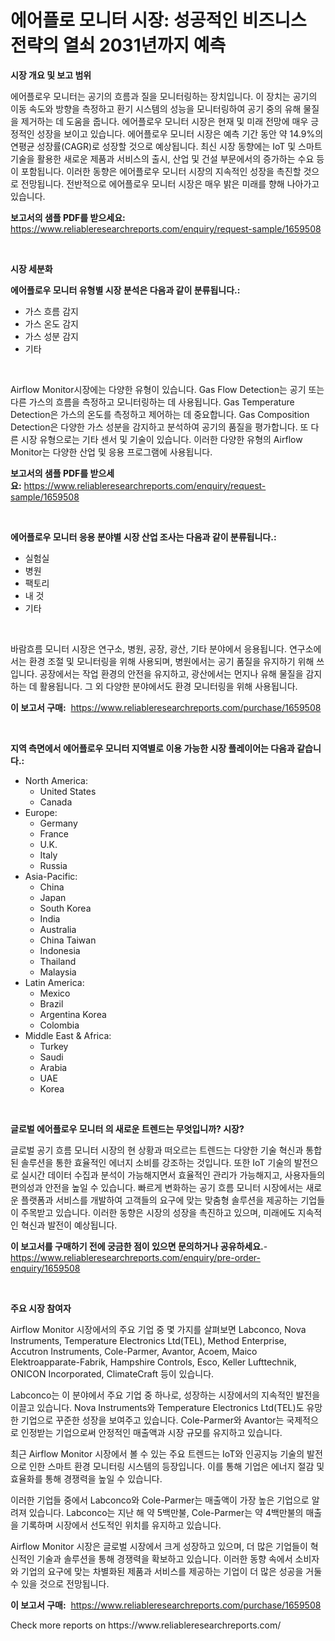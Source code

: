<p><h1>에어플로 모니터 시장: 성공적인 비즈니스 전략의 열쇠 2031년까지 예측</h1></p><p><strong>시장 개요 및 보고 범위</strong></p>
<p><p>에어플로우 모니터는 공기의 흐름과 질을 모니터링하는 장치입니다. 이 장치는 공기의 이동 속도와 방향을 측정하고 환기 시스템의 성능을 모니터링하여 공기 중의 유해 물질을 제거하는 데 도움을 줍니다. 에어플로우 모니터 시장은 현재 및 미래 전망에 매우 긍정적인 성장을 보이고 있습니다. 에어플로우 모니터 시장은 예측 기간 동안 약 14.9%의 연평균 성장률(CAGR)로 성장할 것으로 예상됩니다. 최신 시장 동향에는 IoT 및 스마트 기술을 활용한 새로운 제품과 서비스의 출시, 산업 및 건설 부문에서의 증가하는 수요 등이 포함됩니다. 이러한 동향은 에어플로우 모니터 시장의 지속적인 성장을 촉진할 것으로 전망됩니다. 전반적으로 에어플로우 모니터 시장은 매우 밝은 미래를 향해 나아가고 있습니다.</p></p>
<p><strong>보고서의 샘플 PDF를 받으세요:</strong> <a href="https://www.reliableresearchreports.com/enquiry/request-sample/1659508">https://www.reliableresearchreports.com/enquiry/request-sample/1659508</a></p>
<p>&nbsp;</p>
<p><strong>시장 세분화</strong></p>
<p><strong>에어플로우 모니터 유형별 시장 분석은 다음과 같이 분류됩니다.:</strong></p>
<p><ul><li>가스 흐름 감지</li><li>가스 온도 감지</li><li>가스 성분 감지</li><li>기타</li></ul></p>
<p>&nbsp;</p>
<p><p>Airflow Monitor시장에는 다양한 유형이 있습니다. Gas Flow Detection는 공기 또는 다른 가스의 흐름을 측정하고 모니터링하는 데 사용됩니다. Gas Temperature Detection은 가스의 온도를 측정하고 제어하는 데 중요합니다. Gas Composition Detection은 다양한 가스 성분을 감지하고 분석하여 공기의 품질을 평가합니다. 또 다른 시장 유형으로는 기타 센서 및 기술이 있습니다. 이러한 다양한 유형의 Airflow Monitor는 다양한 산업 및 응용 프로그램에 사용됩니다.</p></p>
<p><strong>보고서의 샘플 PDF를 받으세요:</strong>&nbsp;<a href="https://www.reliableresearchreports.com/enquiry/request-sample/1659508">https://www.reliableresearchreports.com/enquiry/request-sample/1659508</a></p>
<p>&nbsp;</p>
<p><strong> 에어플로우 모니터 응용 분야별 시장 산업 조사는 다음과 같이 분류됩니다.:</strong></p>
<p><ul><li>실험실</li><li>병원</li><li>팩토리</li><li>내 것</li><li>기타</li></ul></p>
<p>&nbsp;</p>
<p><p>바람흐름 모니터 시장은 연구소, 병원, 공장, 광산, 기타 분야에서 응용됩니다. 연구소에서는 환경 조절 및 모니터링을 위해 사용되며, 병원에서는 공기 품질을 유지하기 위해 쓰입니다. 공장에서는 작업 환경의 안전을 유지하고, 광산에서는 먼지나 유해 물질을 감지하는 데 활용됩니다. 그 외 다양한 분야에서도 환경 모니터링을 위해 사용됩니다.</p></p>
<p><strong>이 보고서 구매:</strong>&nbsp; <a href="https://www.reliableresearchreports.com/purchase/1659508">https://www.reliableresearchreports.com/purchase/1659508</a></p>
<p>&nbsp;</p>
<p><strong>지역 측면에서 에어플로우 모니터 지역별로 이용 가능한 시장 플레이어는 다음과 같습니다.:</strong></p>
<p><ul>
    <li>
        North America:
        <ul>
            <li>United States</li>
            <li>Canada</li>
        </ul>
    </li>
    <li>
        Europe:
        <ul>
            <li>Germany</li>
            <li>France</li>
            <li>U.K.</li>
            <li>Italy</li>
            <li>Russia</li>
        </ul>
    </li>
    <li>
        Asia-Pacific:
        <ul>
            <li>China</li>
            <li>Japan</li>
            <li>South Korea</li>
            <li>India</li>
            <li>Australia</li>
            <li>China Taiwan</li>
            <li>Indonesia</li>
            <li>Thailand</li>
            <li>Malaysia</li>
        </ul>
    </li>
    <li>
        Latin America:
        <ul>
            <li>Mexico</li>
            <li>Brazil</li>
            <li>Argentina Korea</li>
            <li>Colombia</li>
        </ul>
    </li>
    <li>
        Middle East & Africa:
        <ul>
            <li>Turkey</li>
            <li>Saudi</li>
            <li>Arabia</li>
            <li>UAE</li>
            <li>Korea</li>
        </ul>
    </li>
    </ul></p>
<p>&nbsp;</p>
<p><strong>글로벌 에어플로우 모니터 의 새로운 트렌드는 무엇입니까? 시장?</strong></p>
<p><p>글로벌 공기 흐름 모니터 시장의 현 상황과 떠오르는 트렌드는 다양한 기술 혁신과 통합된 솔루션을 통한 효율적인 에너지 소비를 강조하는 것입니다. 또한 IoT 기술의 발전으로 실시간 데이터 수집과 분석이 가능해지면서 효율적인 관리가 가능해지고, 사용자들의 편의성과 안전을 높일 수 있습니다. 빠르게 변화하는 공기 흐름 모니터 시장에서는 새로운 플랫폼과 서비스를 개발하여 고객들의 요구에 맞는 맞춤형 솔루션을 제공하는 기업들이 주목받고 있습니다. 이러한 동향은 시장의 성장을 촉진하고 있으며, 미래에도 지속적인 혁신과 발전이 예상됩니다.</p></p>
<p><strong>이 보고서를 구매하기 전에 궁금한 점이 있으면 문의하거나 공유하세요.</strong>- <a href="https://www.reliableresearchreports.com/enquiry/pre-order-enquiry/1659508">https://www.reliableresearchreports.com/enquiry/pre-order-enquiry/1659508</a></p>
<p>&nbsp;</p>
<p><strong>주요 시장 참여자</strong></p>
<p><p>Airflow Monitor 시장에서의 주요 기업 중 몇 가지를 살펴보면 Labconco, Nova Instruments, Temperature Electronics Ltd(TEL), Method Enterprise, Accutron Instruments, Cole-Parmer, Avantor, Acoem, Maico Elektroapparate-Fabrik, Hampshire Controls, Esco, Keller Lufttechnik, ONICON Incorporated, ClimateCraft 등이 있습니다. </p><p>Labconco는 이 분야에서 주요 기업 중 하나로, 성장하는 시장에서의 지속적인 발전을 이끌고 있습니다. Nova Instruments와 Temperature Electronics Ltd(TEL)도 유망한 기업으로 꾸준한 성장을 보여주고 있습니다. Cole-Parmer와 Avantor는 국제적으로 인정받는 기업으로써 안정적인 매출액과 시장 규모를 유지하고 있습니다. </p><p>최근 Airflow Monitor 시장에서 볼 수 있는 주요 트렌드는 IoT와 인공지능 기술의 발전으로 인한 스마트 환경 모니터링 시스템의 등장입니다. 이를 통해 기업은 에너지 절감 및 효율화를 통해 경쟁력을 높일 수 있습니다.</p><p>이러한 기업들 중에서 Labconco와 Cole-Parmer는 매출액이 가장 높은 기업으로 알려져 있습니다. Labconco는 지난 해 약 5백만불, Cole-Parmer는 약 4백만불의 매출을 기록하며 시장에서 선도적인 위치를 유지하고 있습니다.</p><p>Airflow Monitor 시장은 글로벌 시장에서 크게 성장하고 있으며, 더 많은 기업들이 혁신적인 기술과 솔루션을 통해 경쟁력을 확보하고 있습니다. 이러한 동향 속에서 소비자와 기업의 요구에 맞는 차별화된 제품과 서비스를 제공하는 기업이 더 많은 성공을 거둘 수 있을 것으로 전망됩니다.</p></p>
<p><strong>이 보고서 구매:</strong>&nbsp;&nbsp;<a href="https://www.reliableresearchreports.com/purchase/1659508">https://www.reliableresearchreports.com/purchase/1659508</a></p>
<p>Check more reports on https://www.reliableresearchreports.com/</p>
